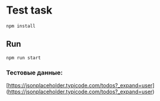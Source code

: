 # Test task

`npm install`

## Run

`npm run start`

### Тестовые данные:

[https://jsonplaceholder.typicode.com/todos?_expand=user] (https://jsonplaceholder.typicode.com/todos?_expand=user)
